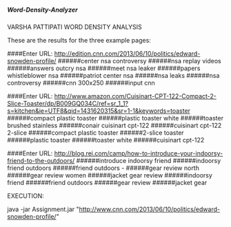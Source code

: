 ##### Word-Density-Analyzer
VARSHA PATTIPATI
WORD DENSITY ANALYSIS


These are the results for the three example pages:

####Enter URL:
http://edition.cnn.com/2013/06/10/politics/edward-snowden-profile/
######center nsa controversy
######nsa replay videos
######answers outcry nsa
######meet nsa leaker
######papers whistleblower nsa
######patriot center nsa
######nsa leaks
######nsa controversy
######cnn 300x250
######input cnn



####Enter URL:
http://www.amazon.com/Cuisinart-CPT-122-Compact-2-Slice-Toaster/dp/B009GQ034C/ref=sr_1_1?s=kitchen&ie=UTF8&qid=1431620315&sr=1-1&keywords=toaster
######compact plastic toaster
######plastic toaster white
######toaster brushed stainless
######conair cuisinart cpt-122
######cuisinart cpt-122 2-slice
######compact plastic toaster
######2-slice toaster
######plastic toaster
######toaster white
######cuisinart cpt-122




####Enter URL:
http://blog.rei.com/camp/how-to-introduce-your-indoorsy-friend-to-the-outdoors/
######introduce indoorsy friend
######indoorsy friend outdoors
######friend outdoors -
######gear review north
######gear review women
######jacket gear review
######indoorsy friend
######friend outdoors
######gear review
######jacket gear

EXECUTION: 

 java -jar Assignment.jar "http://www.cnn.com/2013/06/10/politics/edward-snowden-profile/"

